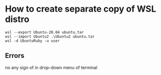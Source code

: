 # How to create separate copy of WSL distro

```
wsl --export Ubuntu-20.04 ubuntu.tar
wsl --import Ubuntu2 .\Ubuntu2 ubuntu.tar
wsl -d UbuntuRuby -u user
```
## Errors

no any sign of in drop-down menu of terminal
